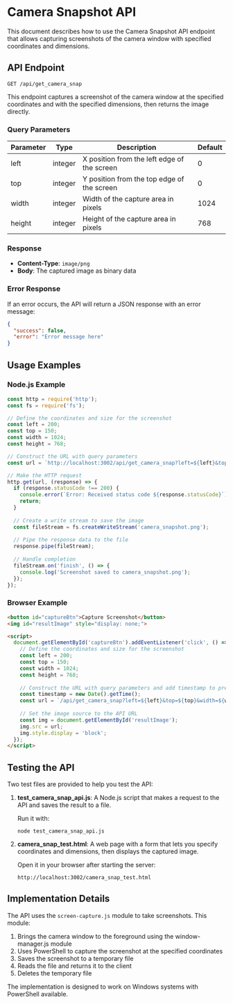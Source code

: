 # Camera Snapshot API

This document describes how to use the Camera Snapshot API endpoint that allows capturing screenshots of the camera window with specified coordinates and dimensions.

## API Endpoint

```
GET /api/get_camera_snap
```

This endpoint captures a screenshot of the camera window at the specified coordinates and with the specified dimensions, then returns the image directly.

### Query Parameters

| Parameter | Type    | Description                                   | Default |
|-----------|---------|-----------------------------------------------|---------|
| left      | integer | X position from the left edge of the screen   | 0       |
| top       | integer | Y position from the top edge of the screen    | 0       |
| width     | integer | Width of the capture area in pixels           | 1024    |
| height    | integer | Height of the capture area in pixels          | 768     |

### Response

- **Content-Type**: `image/png`
- **Body**: The captured image as binary data

### Error Response

If an error occurs, the API will return a JSON response with an error message:

```json
{
  "success": false,
  "error": "Error message here"
}
```

## Usage Examples

### Node.js Example

```javascript
const http = require('http');
const fs = require('fs');

// Define the coordinates and size for the screenshot
const left = 200;
const top = 150;
const width = 1024;
const height = 768;

// Construct the URL with query parameters
const url = `http://localhost:3002/api/get_camera_snap?left=${left}&top=${top}&width=${width}&height=${height}`;

// Make the HTTP request
http.get(url, (response) => {
  if (response.statusCode !== 200) {
    console.error(`Error: Received status code ${response.statusCode}`);
    return;
  }
  
  // Create a write stream to save the image
  const fileStream = fs.createWriteStream('camera_snapshot.png');
  
  // Pipe the response data to the file
  response.pipe(fileStream);
  
  // Handle completion
  fileStream.on('finish', () => {
    console.log('Screenshot saved to camera_snapshot.png');
  });
});
```

### Browser Example

```html
<button id="captureBtn">Capture Screenshot</button>
<img id="resultImage" style="display: none;">

<script>
  document.getElementById('captureBtn').addEventListener('click', () => {
    // Define the coordinates and size for the screenshot
    const left = 200;
    const top = 150;
    const width = 1024;
    const height = 768;
    
    // Construct the URL with query parameters and add timestamp to prevent caching
    const timestamp = new Date().getTime();
    const url = `/api/get_camera_snap?left=${left}&top=${top}&width=${width}&height=${height}&_t=${timestamp}`;
    
    // Set the image source to the API URL
    const img = document.getElementById('resultImage');
    img.src = url;
    img.style.display = 'block';
  });
</script>
```

## Testing the API

Two test files are provided to help you test the API:

1. **test_camera_snap_api.js**: A Node.js script that makes a request to the API and saves the result to a file.
   
   Run it with:
   ```
   node test_camera_snap_api.js
   ```

2. **camera_snap_test.html**: A web page with a form that lets you specify coordinates and dimensions, then displays the captured image.
   
   Open it in your browser after starting the server:
   ```
   http://localhost:3002/camera_snap_test.html
   ```

## Implementation Details

The API uses the `screen-capture.js` module to take screenshots. This module:

1. Brings the camera window to the foreground using the window-manager.js module
2. Uses PowerShell to capture the screenshot at the specified coordinates
3. Saves the screenshot to a temporary file
4. Reads the file and returns it to the client
5. Deletes the temporary file

The implementation is designed to work on Windows systems with PowerShell available.
